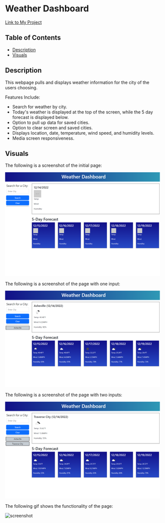 # Weather Dashboard

[Link to My Project](https://zoerorvig.github.io/weather-dashboard/)

## Table of Contents
- [Description](#description)
- [Visuals](#visuals)

## Description 
This webpage pulls and displays weather information for the city of the users choosing.  

Features Include:
- Search for weather by city.
- Today's weather is displayed at the top of the screen, while the 5 day forecast is displayed below. 
- Option to pull up data for saved cities.
- Option to clear screen and saved cities. 
- Displays location, date, temperature, wind speed, and humidity levels. 
- Media screen responsiveness. 

## Visuals 

The following is a screenshot of the initial page:

![screenshot](./images/main-page.png)

The following is a screenshot of the page with one input:

![screenshot](./images/one-input.png)

The following is a screenshot of the page with two inputs:

![screenshot](./images/two-input.png)

The following gif shows the functionality of the page:

![screenshot](./images/Weather-Dashboard.gif)
